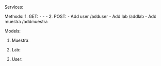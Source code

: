 Services:
  
Methods:
 	1. GET:
		- 
 		- 
 		- 
	2. POST:
		- Add user /adduser
 		- Add lab /addlab
 		- Add muestra /addmuestra

Models:
1. Muestra:
 	 

 2. Lab:
 	 
 3. User:
   
